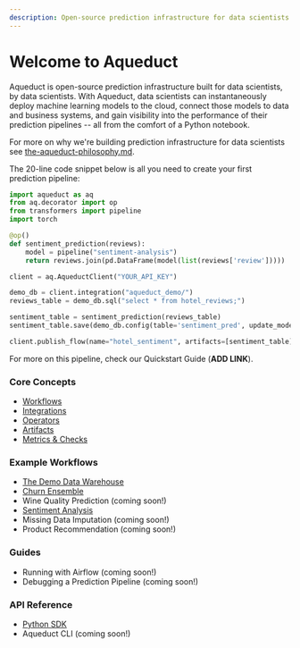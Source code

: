 ```yaml
---
description: Open-source prediction infrastructure for data scientists
---
```


# Welcome to Aqueduct

Aqueduct is open-source prediction infrastructure built for data scientists, by data scientists. With Aqueduct, data scientists can instantaneously deploy machine learning models to the cloud, connect those models to data and business systems, and gain visibility into the performance of their prediction pipelines -- all from the comfort of a Python notebook.&#x20;

For more on why we're building prediction infrastructure for data scientists see [the-aqueduct-philosophy.md](the-aqueduct-philosophy.md "mention").

The 20-line code snippet below is all you need to create your first prediction pipeline:

```python
import aqueduct as aq
from aq.decorator import op
from transformers import pipeline
import torch

@op()
def sentiment_prediction(reviews):
    model = pipeline("sentiment-analysis")
    return reviews.join(pd.DataFrame(model(list(reviews['review']))))

client = aq.AqueductClient("YOUR_API_KEY")

demo_db = client.integration("aqueduct_demo/")
reviews_table = demo_db.sql("select * from hotel_reviews;")

sentiment_table = sentiment_prediction(reviews_table)
sentiment_table.save(demo_db.config(table='sentiment_pred', update_mode='replace'))

client.publish_flow(name="hotel_sentiment", artifacts=[sentiment_table])
```

For more on this pipeline, check our Quickstart Guide (**ADD LINK**).&#x20;

### Core Concepts

* [Workflows](workflows/page-4.md)
* [Integrations](integrations/)&#x20;
* [Operators](operators.md)
* [Artifacts](artifacts.md)
* [Metrics & Checks](metrics-and-checks.md)

### Example Workflows

* [The Demo Data Warehouse](example-workflows/demo-data-warehouse.md)
* [Churn Ensemble](page-1/churn-ensemble.md)
* Wine Quality Prediction (coming soon!)
* [Sentiment Analysis](page-1/sentiment-analysis.md)
* Missing Data Imputation (coming soon!)
* Product Recommendation (coming soon!)

### Guides

* Running with Airflow (coming soon!)
* Debugging a Prediction Pipeline (coming soon!)

### API Reference

* [Python SDK](api-reference/sdk-reference/)
* Aqueduct CLI (coming soon!)
